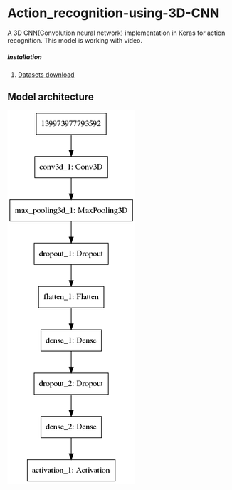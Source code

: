 # Action_recognition-using-3D-CNN

A 3D CNN(Convolution neural network) implementation in Keras for action recognition. This model is working with video.

##### Installation
1. [Datasets download](http://www.nada.kth.se/cvap/actions/)

## Model architecture
![alt text](https://github.com/ankitgc1/action_recognition-using-3D-CNN/blob/master/model_architecture.png)
